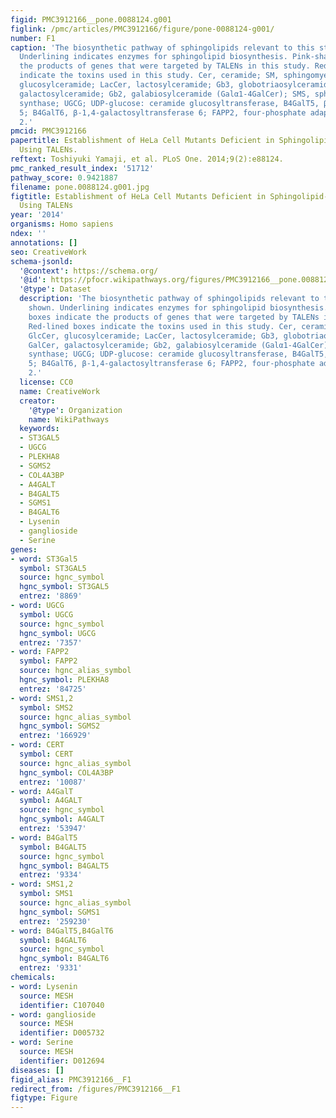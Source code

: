 ```yaml
---
figid: PMC3912166__pone.0088124.g001
figlink: /pmc/articles/PMC3912166/figure/pone-0088124-g001/
number: F1
caption: 'The biosynthetic pathway of sphingolipids relevant to this study is shown.
  Underlining indicates enzymes for sphingolipid biosynthesis. Pink-shaded boxes indicate
  the products of genes that were targeted by TALENs in this study. Red-lined boxes
  indicate the toxins used in this study. Cer, ceramide; SM, sphingomyelin; GlcCer,
  glucosylceramide; LacCer, lactosylceramide; Gb3, globotriaosylceramide; GalCer,
  galactosylceramide; Gb2, galabiosylceramide (Galα1-4GalCer); SMS, sphingomyelin
  synthase; UGCG; UDP-glucose: ceramide glucosyltransferase, B4GalT5, β-1,4-galactosyltransferase
  5; B4GalT6, β-1,4-galactosyltransferase 6; FAPP2, four-phosphate adaptor protein
  2.'
pmcid: PMC3912166
papertitle: Establishment of HeLa Cell Mutants Deficient in Sphingolipid-Related Genes
  Using TALENs.
reftext: Toshiyuki Yamaji, et al. PLoS One. 2014;9(2):e88124.
pmc_ranked_result_index: '51712'
pathway_score: 0.9421887
filename: pone.0088124.g001.jpg
figtitle: Establishment of HeLa Cell Mutants Deficient in Sphingolipid-Related Genes
  Using TALENs
year: '2014'
organisms: Homo sapiens
ndex: ''
annotations: []
seo: CreativeWork
schema-jsonld:
  '@context': https://schema.org/
  '@id': https://pfocr.wikipathways.org/figures/PMC3912166__pone.0088124.g001.html
  '@type': Dataset
  description: 'The biosynthetic pathway of sphingolipids relevant to this study is
    shown. Underlining indicates enzymes for sphingolipid biosynthesis. Pink-shaded
    boxes indicate the products of genes that were targeted by TALENs in this study.
    Red-lined boxes indicate the toxins used in this study. Cer, ceramide; SM, sphingomyelin;
    GlcCer, glucosylceramide; LacCer, lactosylceramide; Gb3, globotriaosylceramide;
    GalCer, galactosylceramide; Gb2, galabiosylceramide (Galα1-4GalCer); SMS, sphingomyelin
    synthase; UGCG; UDP-glucose: ceramide glucosyltransferase, B4GalT5, β-1,4-galactosyltransferase
    5; B4GalT6, β-1,4-galactosyltransferase 6; FAPP2, four-phosphate adaptor protein
    2.'
  license: CC0
  name: CreativeWork
  creator:
    '@type': Organization
    name: WikiPathways
  keywords:
  - ST3GAL5
  - UGCG
  - PLEKHA8
  - SGMS2
  - COL4A3BP
  - A4GALT
  - B4GALT5
  - SGMS1
  - B4GALT6
  - Lysenin
  - ganglioside
  - Serine
genes:
- word: ST3Gal5
  symbol: ST3GAL5
  source: hgnc_symbol
  hgnc_symbol: ST3GAL5
  entrez: '8869'
- word: UGCG
  symbol: UGCG
  source: hgnc_symbol
  hgnc_symbol: UGCG
  entrez: '7357'
- word: FAPP2
  symbol: FAPP2
  source: hgnc_alias_symbol
  hgnc_symbol: PLEKHA8
  entrez: '84725'
- word: SMS1,2
  symbol: SMS2
  source: hgnc_alias_symbol
  hgnc_symbol: SGMS2
  entrez: '166929'
- word: CERT
  symbol: CERT
  source: hgnc_alias_symbol
  hgnc_symbol: COL4A3BP
  entrez: '10087'
- word: A4GalT
  symbol: A4GALT
  source: hgnc_symbol
  hgnc_symbol: A4GALT
  entrez: '53947'
- word: B4GalT5
  symbol: B4GALT5
  source: hgnc_symbol
  hgnc_symbol: B4GALT5
  entrez: '9334'
- word: SMS1,2
  symbol: SMS1
  source: hgnc_alias_symbol
  hgnc_symbol: SGMS1
  entrez: '259230'
- word: B4GalT5,B4GalT6
  symbol: B4GALT6
  source: hgnc_symbol
  hgnc_symbol: B4GALT6
  entrez: '9331'
chemicals:
- word: Lysenin
  source: MESH
  identifier: C107040
- word: ganglioside
  source: MESH
  identifier: D005732
- word: Serine
  source: MESH
  identifier: D012694
diseases: []
figid_alias: PMC3912166__F1
redirect_from: /figures/PMC3912166__F1
figtype: Figure
---
```

